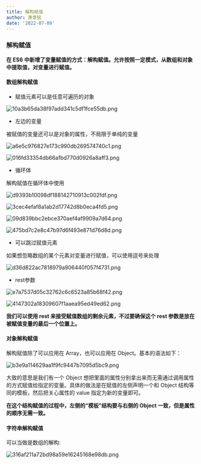 ```yaml
---
title: 解构赋值
author: 萧景铭
date: '2022-07-09'
---
```


### 解构赋值

**在 ES6 中新增了变量赋值的方式：解构赋值。允许按照一定模式，从数组和对象中提取值，对变量进行赋值。**

#### 数组解构赋值

-   赋值元素可以是任意可遍历的对象

![10a3b65da38f97add341c5df1fce55db.png](/9085_1.png)

-   左边的变量

被赋值的变量还可以是对象的属性，不局限于单纯的变量

![a6e5c976827e173c990db269574740c1.png](/9087_1.png)

![016fd33354db66afbd770d0926a8aff3.png](/9089_1.png)

-   循环体

解构赋值在循环体中使用

![d9393b10098df188142710913c002fdf.png](/9091_1.png)

![3cec4efaf8a1ab2d17742d8b0eca4fd5.png](/9093_1.png)

![09d839bbc2ebce370aef4af9909a7d64.png](/9095_1.png)

![475bd7c2e8c47b97d6f493e871d76d8d.png](/9097_1.png)

-   可以跳过赋值元素

如果想忽略数组的某个元素对变量进行赋值，可以使用逗号来处理

![d36d822ac7818979a906440f057f4731.png](/9099_1.png)

-   rest参数

![e7a7537d05c32762c6c6523a85b68f42.png](/9101_1.png)

![4147302a18309607f1aaea95ed49ed62.png](/9103_1.png)

**我们可以使用 rest 来接受赋值数组的剩余元素，不过要确保这个 rest 参数是放在被赋值变量的最后一个位置上。**

#### 对象解构赋值

解构赋值除了可以应用在 Array，也可以应用在 Object。基本的语法如下：

![b3e9a114629aa1f9fc9447b7095d5bc9.png](/9105_1.png)

大致的意思是我们有一个 Object 想把里面的属性分别拿出来而无需通过调用属性的方式赋值给指定的变量。具体的做法是在赋值的左侧声明一个和 Object 结构等同的模板，然后把关心属性的 value 指定为新的变量即可。

**在这个结构赋值的过程中，左侧的“模板”结构要与右侧的 Object 一致，但是属性的顺序无需一致。**

#### 字符串解构赋值

可以当做是数组的解构:

![316af211a72bd98a59e16245168e98db.png](/9107_1.png)
